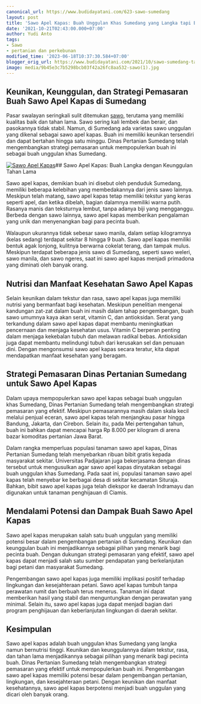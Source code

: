 ```yaml
---
canonical_url: https://www.budidayatani.com/623-sawo-sumedang
layout: post
title: 'Sawo Apel Kapas: Buah Unggulan Khas Sumedang yang Langka tapi Bernutrisi Tinggi'
date: '2021-10-21T02:43:00.000+07:00'
author: Yudi Anto
tags:
- Sawo
- pertanian dan perkebunan
modified_time: '2023-06-18T10:37:30.584+07:00'
blogger_orig_url: https://www.budidayatani.com/2021/10/sawo-sumedang-tahan-seminggu.html
image: media/9b45e3c7b5298bcb03f42a26fc8aa532-sawo(1).jpg
---
```

## Keunikan, Keunggulan, dan Strategi Pemasaran Buah Sawo Apel Kapas di Sumedang

Pasar swalayan seringkali sulit ditemukan [sawo](https://www.budidayatani.com/search/label/Sawo), terutama yang memiliki kualitas baik dan tahan lama. Sawo sering kali lembek dan berair, dan pasokannya tidak stabil. Namun, di Sumedang ada varietas sawo unggulan yang dikenal sebagai sawo apel kapas. Buah ini memiliki keunikan tersendiri dan dapat bertahan hingga satu minggu. Dinas Pertanian Sumedang telah mengembangkan strategi pemasaran untuk mempopulerkan buah ini sebagai buah unggulan khas Sumedang.

[![Sawo Apel Kapas](https://blogger.googleusercontent.com/img/b/R29vZ2xl/AVvXsEjfLpFD72rjLsjBof78Y5uvn0Aaumh62NkRHRoj5YdssQ_Gu3wyy8fHm3REPZhu43ALlq-eLoiKFcJGzwUihJmAC4_xVJMvKGuq1AXLYS5sYnokaWYVxdnak6-0AVd0OVI96v32SsO_EJKai92JHJLIzgs7dEtZM2dorhdQjnOy_eKhLoKi7k2iqqm42A/w640-h336/sawo(1).jpg)](https://blogger.googleusercontent.com/img/b/R29vZ2xl/AVvXsEjfLpFD72rjLsjBof78Y5uvn0Aaumh62NkRHRoj5YdssQ_Gu3wyy8fHm3REPZhu43ALlq-eLoiKFcJGzwUihJmAC4_xVJMvKGuq1AXLYS5sYnokaWYVxdnak6-0AVd0OVI96v32SsO_EJKai92JHJLIzgs7dEtZM2dorhdQjnOy_eKhLoKi7k2iqqm42A/s2284/sawo(1).jpg)## Sawo Apel Kapas: Buah Langka dengan Keunggulan Tahan Lama

Sawo apel kapas, demikian buah ini disebut oleh penduduk Sumedang, memiliki beberapa kelebihan yang membedakannya dari jenis sawo lainnya. Meskipun telah matang, sawo apel kapas tetap memiliki tekstur yang keras seperti apel, dan ketika dibelah, bagian dalamnya memiliki warna putih. Rasanya manis dan teksturnya lembut, tanpa adanya biji yang mengganggu. Berbeda dengan sawo lainnya, sawo apel kapas memberikan pengalaman yang unik dan menyenangkan bagi para pecinta buah.

Walaupun ukurannya tidak sebesar sawo manila, dalam setiap kilogramnya (kelas sedang) terdapat sekitar 8 hingga 9 buah. Sawo apel kapas memiliki bentuk agak lonjong, kulitnya berwarna cokelat terang, dan tampak mulus. Meskipun terdapat beberapa jenis sawo di Sumedang, seperti sawo weleri, sawo manila, dan sawo ngeres, saat ini sawo apel kapas menjadi primadona yang diminati oleh banyak orang.

## Nutrisi dan Manfaat Kesehatan Sawo Apel Kapas

Selain keunikan dalam tekstur dan rasa, sawo apel kapas juga memiliki nutrisi yang bermanfaat bagi kesehatan. Meskipun penelitian mengenai kandungan zat-zat dalam buah ini masih dalam tahap pengembangan, buah sawo umumnya kaya akan serat, vitamin C, dan antioksidan. Serat yang terkandung dalam sawo apel kapas dapat membantu meningkatkan pencernaan dan menjaga kesehatan usus. Vitamin C berperan penting dalam menjaga kekebalan tubuh dan melawan radikal bebas. Antioksidan juga dapat membantu melindungi tubuh dari kerusakan sel dan penuaan dini. Dengan mengonsumsi sawo apel kapas secara teratur, kita dapat mendapatkan manfaat kesehatan yang beragam.

## Strategi Pemasaran Dinas Pertanian Sumedang untuk Sawo Apel Kapas

Dalam upaya mempopulerkan sawo apel kapas sebagai buah unggulan khas Sumedang, Dinas Pertanian Sumedang telah mengembangkan strategi pemasaran yang efektif. Meskipun pemasarannya masih dalam skala kecil melalui penjual eceran, sawo apel kapas telah menjangkau pasar hingga Bandung, Jakarta, dan Cirebon. Selain itu, pada Mei pertengahan tahun, buah ini bahkan dapat mencapai harga Rp 8.000 per kilogram di arena bazar komoditas pertanian Jawa Barat.

Dalam rangka memperluas populasi tanaman sawo apel kapas, Dinas Pertanian Sumedang telah menyebarkan ribuan bibit gratis kepada masyarakat sekitar. Universitas Padjajaran juga bekerjasama dengan dinas tersebut untuk mengusulkan agar sawo apel kapas dinyatakan sebagai buah unggulan khas Sumedang. Pada saat ini, populasi tanaman sawo apel kapas telah menyebar ke berbagai desa di sekitar kecamatan Situraja. Bahkan, bibit sawo apel kapas juga telah diekspor ke daerah Indramayu dan digunakan untuk tanaman penghijauan di Ciamis.

## Mendalami Potensi dan Dampak Buah Sawo Apel Kapas

Sawo apel kapas merupakan salah satu buah unggulan yang memiliki potensi besar dalam pengembangan pertanian di Sumedang. Keunikan dan keunggulan buah ini menjadikannya sebagai pilihan yang menarik bagi pecinta buah. Dengan dukungan strategi pemasaran yang efektif, sawo apel kapas dapat menjadi salah satu sumber pendapatan yang berkelanjutan bagi petani dan masyarakat Sumedang.

Pengembangan sawo apel kapas juga memiliki implikasi positif terhadap lingkungan dan kesejahteraan petani. Sawo apel kapas tumbuh tanpa perawatan rumit dan berbuah terus menerus. Tanaman ini dapat memberikan hasil yang stabil dan menguntungkan dengan perawatan yang minimal. Selain itu, sawo apel kapas juga dapat menjadi bagian dari program penghijauan dan keberlanjutan lingkungan di daerah sekitar.

## Kesimpulan

Sawo apel kapas adalah buah unggulan khas Sumedang yang langka namun bernutrisi tinggi. Keunikan dan keunggulannya dalam tekstur, rasa, dan tahan lama menjadikannya sebagai pilihan yang menarik bagi pecinta buah. Dinas Pertanian Sumedang telah mengembangkan strategi pemasaran yang efektif untuk mempopulerkan buah ini. Pengembangan sawo apel kapas memiliki potensi besar dalam pengembangan pertanian, lingkungan, dan kesejahteraan petani. Dengan keunikan dan manfaat kesehatannya, sawo apel kapas berpotensi menjadi buah unggulan yang dicari oleh banyak orang.

